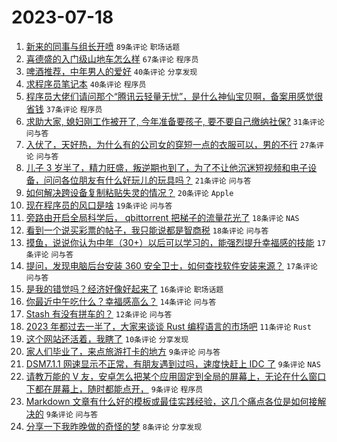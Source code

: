 # 2023-07-18

1. [新来的同事与组长开喷](https://www.v2ex.com/t/957643) `89条评论` `职场话题`
1. [喜德盛的入门级山地车怎么样](https://www.v2ex.com/t/957592) `67条评论` `程序员`
1. [啤酒推荐，中年男人的爱好](https://www.v2ex.com/t/957639) `40条评论` `分享发现`
1. [求程序员笔记本](https://www.v2ex.com/t/957606) `40条评论` `程序员`
1. [程序员大佬们请问那个“腾讯云轻量无忧”，是什么神仙宝贝啊，备案用感觉很省钱](https://www.v2ex.com/t/957581) `37条评论` `程序员`
1. [求助大家, 媳妇刚工作被开了, 今年准备要孩子, 要不要自己缴纳社保?](https://www.v2ex.com/t/957594) `31条评论` `问与答`
1. [入伏了，天好热，为什么有的公司女的穿短一点的衣服可以，男的不行](https://www.v2ex.com/t/957651) `27条评论` `问与答`
1. [儿子 3 岁半了，精力旺盛，叛逆期也到了，为了不让他沉迷短视频和电子设备，问问各位朋友有什么好玩儿的玩具吗？](https://www.v2ex.com/t/957650) `21条评论` `问与答`
1. [如何解决跨设备复制粘贴失灵的情况？](https://www.v2ex.com/t/957579) `20条评论` `Apple`
1. [现在程序员的风口是啥](https://www.v2ex.com/t/957589) `19条评论` `问与答`
1. [旁路由开启全局科学后， qbittorrent 把梯子的流量花光了](https://www.v2ex.com/t/957638) `18条评论` `NAS`
1. [看到一个说买彩票的帖子，我只能说都是智商税](https://www.v2ex.com/t/957584) `18条评论` `问与答`
1. [摸鱼，说说你认为中年（30+）以后可以学习的，能强烈提升幸福感的技能](https://www.v2ex.com/t/957646) `17条评论` `问与答`
1. [提问，发现电脑后台安装 360 安全卫士，如何查找软件安装来源？](https://www.v2ex.com/t/957583) `17条评论` `问与答`
1. [是我的错觉吗？经济好像好起来了](https://www.v2ex.com/t/957640) `16条评论` `职场话题`
1. [你最近中午吃什么？幸福感高么？](https://www.v2ex.com/t/957653) `14条评论` `问与答`
1. [Stash 有没有拼车的？](https://www.v2ex.com/t/957614) `12条评论` `问与答`
1. [2023 年都过去一半了，大家来谈谈 Rust 编程语言的市场吧](https://www.v2ex.com/t/957601) `11条评论` `Rust`
1. [这个网站还活着，我瞎了](https://www.v2ex.com/t/957598) `10条评论` `分享发现`
1. [家人们毕业了，来点旅游打卡的地方](https://www.v2ex.com/t/957658) `9条评论` `问与答`
1. [DSM7.1.1 网速显示不正常，有朋友遇到过吗，速度快赶上 IDC 了](https://www.v2ex.com/t/957644) `9条评论` `NAS`
1. [请教万能的 V 友，安卓怎么把某个应用固定到全局的屏幕上，无论在什么窗口下都在屏幕上，随时都能点开，](https://www.v2ex.com/t/957621) `9条评论` `程序员`
1. [Markdown 文章有什么好的模板或最佳实践经验，这几个痛点各位是如何接解决的](https://www.v2ex.com/t/957599) `9条评论` `问与答`
1. [分享一下我昨晚做的奇怪的梦](https://www.v2ex.com/t/957609) `8条评论` `分享发现`
